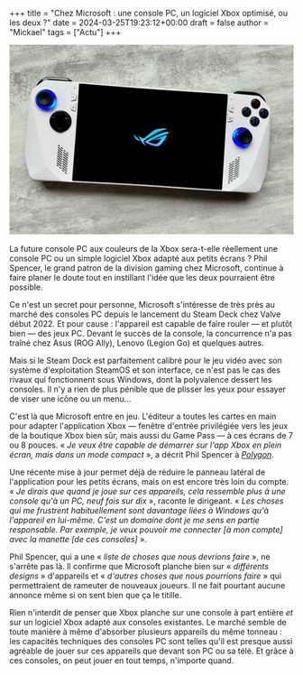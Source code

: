 +++
title = "Chez Microsoft : une console PC, un logiciel Xbox optimisé, ou les deux ?"
date = 2024-03-25T19:23:12+00:00
draft = false
author = "Mickael"
tags = ["Actu"]
+++ 

![Le ROG Ally d'Asus](ROG_Ally.jpg "Bientôt un vrai logiciel Xbox adapté aux consoles PC ?")

La future console PC aux couleurs de la Xbox sera-t-elle réellement une console PC ou un simple logiciel Xbox adapté aux petits écrans ? Phil Spencer, le grand patron de la division gaming chez Microsoft, continue à faire planer le doute tout en instillant l'idée que les deux pourraient être possible.

Ce n'est un secret pour personne, Microsoft s'intéresse de très près au marché des consoles PC depuis le lancement du Steam Deck chez Valve début 2022. Et pour cause : l'appareil est capable de faire rouler — et plutôt bien — des jeux PC. Devant le succès de la console, la concurrence n'a pas traîné chez Asus (ROG Ally), Lenovo (Legion Go) et quelques autres.

Mais si le Steam Dock est parfaitement calibré pour le jeu vidéo  avec son système d'exploitation SteamOS et son interface, ce n'est pas le cas des rivaux qui fonctionnent sous Windows, dont la polyvalence dessert les consoles. Il n'y a rien de plus pénible que de plisser les yeux pour essayer de viser une icône ou un menu… 

C'est là que Microsoft entre en jeu. L'éditeur a toutes les cartes en main pour adapter l'application Xbox — fenêtre d'entrée privilégiée vers les jeux de la boutique Xbox bien sûr, mais aussi du Game Pass — à ces écrans de 7 ou 8 pouces. « *Je veux être capable de démarrer sur l'app Xbox en plein écran, mais dans un mode compact* », a décrit Phil Spencer à *[Polygon](https://www.polygon.com/24108660/xbox-handheld-console-phil-spencer-interview)*.

Une récente  mise à jour permet déjà de réduire le panneau latéral de l'application pour les petits écrans, mais on est encore très loin du compte. « *Je dirais que quand je joue sur ces appareils, cela ressemble plus à une console qu'à un PC, neuf fois sur dix* », raconte le dirigeant. « *Les choses qui me frustrent habituellement sont davantage liées à Windows qu'à l'appareil en lui-même. C'est un domaine dont je me sens en partie responsable. Par exemple, je veux pouvoir me connecter [à mon compte] avec la manette [de ces consoles]* ».

Phil Spencer, qui a une « *liste de choses que nous devrions faire* », ne s'arrête pas là. Il confirme que Microsoft planche bien sur « *différents designs* » d'appareils et « *d'autres choses que nous pourrions faire* » qui permettraient de rameuter de nouveaux joueurs. Il ne fait pourtant aucune annonce même si on sent bien que ça le titille.

Rien n'interdit de penser que Xbox planche sur une console à part entière *et* sur un logiciel Xbox adapté aux consoles existantes. Le marché semble de toute manière à même d'absorber plusieurs appareils du même tonneau : les capacités techniques des consoles PC sont telles qu'il est presque aussi agréable de jouer sur ces appareils que devant son PC ou sa télé. Et grâce à ces consoles, on peut jouer en tout temps, n'importe quand.